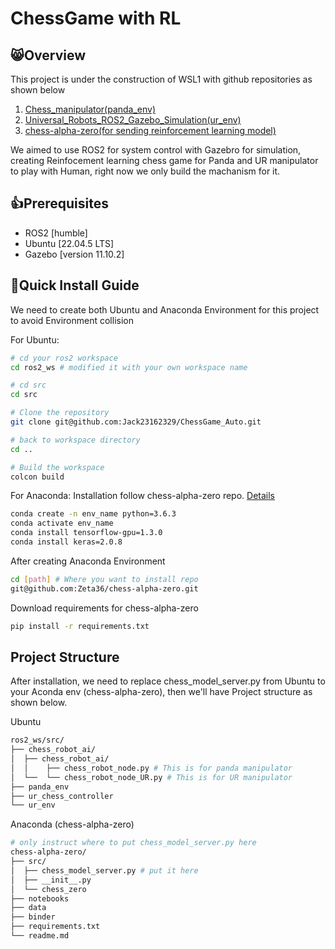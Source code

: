 # ChessGame with RL

## 😸Overview
This project is under the construction of WSL1 with github repositories as shown below
  1. [Chess_manipulator(panda_env)](https://github.com/ZeinBarhoum/chess_manipulator.git)
  2. [Universal_Robots_ROS2_Gazebo_Simulation(ur_env)](https://github.com/UniversalRobots/Universal_Robots_ROS2_Gazebo_Simulation.git)
  3. [chess-alpha-zero(for sending reinforcement learning model)](https://github.com/Zeta36/chess-alpha-zero.git)

We aimed to use ROS2 for system control with Gazebro for simulation, creating Reinfocement learning chess game for Panda and UR manipulator to play with Human, right now we only build the machanism for it.




## 👍Prerequisites
- ROS2 [humble]
- Ubuntu [22.04.5 LTS]
- Gazebo [version 11.10.2]


## 🚀Quick Install Guide
We need to create both Ubuntu and Anaconda Environment for this project to avoid Environment collision 

For Ubuntu:
```bash
# cd your ros2 workspace
cd ros2_ws # modified it with your own workspace name

# cd src
cd src

# Clone the repository
git clone git@github.com:Jack23162329/ChessGame_Auto.git

# back to workspace directory
cd ..

# Build the workspace
colcon build
```
For Anaconda:
Installation follow chess-alpha-zero repo. 
[Details](https://github.com/Zeta36/chess-alpha-zero.git)
```bash
conda create -n env_name python=3.6.3
conda activate env_name
conda install tensorflow-gpu=1.3.0
conda install keras=2.0.8
```
After creating Anaconda Environment
```bash
cd [path] # Where you want to install repo
git@github.com:Zeta36/chess-alpha-zero.git
```
Download requirements for chess-alpha-zero
```bash
pip install -r requirements.txt
```


## Project Structure
After installation, we need to replace chess_model_server.py from Ubuntu to your Aconda env (chess-alpha-zero), then we'll have Project structure as shown below.

Ubuntu
```bash
ros2_ws/src/
├── chess_robot_ai/
│  ├── chess_robot_ai/
│  │    ├── chess_robot_node.py # This is for panda manipulator
│  └──  └── chess_robot_node_UR.py # This is for UR manipulator
├── panda_env
├── ur_chess_controller
└── ur_env

```
Anaconda (chess-alpha-zero)
```bash
# only instruct where to put chess_model_server.py here
chess-alpha-zero/
├── src/
│  ├── chess_model_server.py # put it here
│  ├── __init__.py
│  └── chess_zero
├── notebooks
├── data
├── binder
├── requirements.txt
└── readme.md
```
